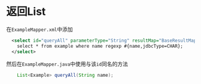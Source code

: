 # 返回List<Example>

在`ExampleMapper.xml`中添加

```xml
  <select id="queryAll" parameterType="String" resultMap="BaseResultMap">
    select * from example where name regexp #{name,jdbcType=CHAR};
  </select>
```

然后在``ExampleMapper.java``中使用与该`id`同名的方法

```java
    List<Example> queryAll(String name);
```
